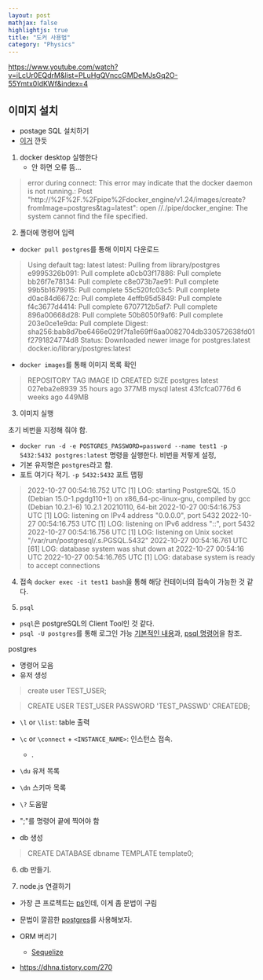 ```yaml
---
layout: post
mathjax: false
highlightjs: true
title: "도커 사용법"
category: "Physics"
---
```


https://www.youtube.com/watch?v=iLcUr0EQdrM&list=PLuHgQVnccGMDeMJsGq2O-55Ymtx0IdKWf&index=4


## 이미지 설치
- postage SQL 설치하기
- [이거](https://hub.docker.com/_/postgres) 깐듯
1. docker desktop 실행한다
     - 안 하면 오류 뜸...
> error during connect: This error may indicate that the docker daemon is not running.: Post "http://%2F%2F.%2Fpipe%2Fdocker_engine/v1.24/images/create?fromImage=postgres&tag=latest": open //./pipe/docker_engine: The system cannot find the file specified.

2. 폴더에 명령어 입력
- `docker pull postgres`를 통해 이미지 다운로드
> Using default tag: latest
> latest: Pulling from library/postgres
> e9995326b091: Pull complete
> a0cb03f17886: Pull complete
> bb26f7e78134: Pull complete
> c8e073b7ae91: Pull complete
> 99b5b1679915: Pull complete
> 55c520fc03c5: Pull complete
> d0ac84d6672c: Pull complete
> 4effb95d5849: Pull complete
> f4c3677d4414: Pull complete
> 6707712b5af7: Pull complete
> 896a00668d28: Pull complete
> 50b8050f9af6: Pull complete
> 203e0ce1e9da: Pull complete
> Digest: sha256:bab8d7be6466e029f7fa1e69ff6aa0082704db330572638fd01f2791824774d8
> Status: Downloaded newer image for postgres:latest
> docker.io/library/postgres:latest

- `docker images`를 통해 이미지 목록 확인    
> REPOSITORY   TAG       IMAGE ID       CREATED        SIZE
> postgres     latest    027eba2e8939   35 hours ago   377MB
> mysql        latest    43fcfca0776d   6 weeks ago    449MB

3. 이미지 실행

초기 비번을 지정해 줘야 함.

- `docker run -d -e POSTGRES_PASSWORD=password --name test1 -p 5432:5432 postgres:latest` 명령을 실행한다. 비번을 저렇게 설정,
- 기본 유저명은 `postgres`라고 함.
- 포트 여기다 적기. `-p 5432:5432` 포트 맵핑

> 2022-10-27 00:54:16.752 UTC [1] LOG:  starting PostgreSQL 15.0 (Debian 15.0-1.pgdg110+1) on x86_64-pc-linux-gnu, compiled by gcc (Debian 10.2.1-6) 10.2.1 20210110, 64-bit
> 2022-10-27 00:54:16.753 UTC [1] LOG:  listening on IPv4 address "0.0.0.0", port 5432
> 2022-10-27 00:54:16.753 UTC [1] LOG:  listening on IPv6 address "::", port 5432
> 2022-10-27 00:54:16.756 UTC [1] LOG:  listening on Unix socket "/var/run/postgresql/.s.PGSQL.5432"
> 2022-10-27 00:54:16.761 UTC [61] LOG:  database system was shut down at 2022-10-27 00:54:16 UTC
> 2022-10-27 00:54:16.765 UTC [1] LOG:  database system is ready to accept connections

4. 접속
`docker exec -it test1 bash`을 통해 해당 컨테이너의 접속이 가능한 것 같다.

5. `psql`
- `psql`은 postgreSQL의 Client Tool인 것 같다.
- `psql -U postgres`를 통해 로그인 가능
[기본적인 내용](https://mangkyu.tistory.com/71)과, [psql 명령어](https://king-minwook.tistory.com/85)을 참조.

postgres
- 명령어 모음
- 유저 생성
> create user TEST_USER;

> CREATE USER TEST_USER PASSWORD 'TEST_PASSWD' CREATEDB;

- `\l` or `\list`: table 출력
- `\c` or `\connect` + `<INSTANCE_NAME>`: 인스턴스 접속. 
     - .
- `\du` 유저 목록
- `\dn` 스키마 목록
- `\?` 도움말
- ";"를 명령어 끝에 찍어야 함

- db 생성
> CREATE DATABASE dbname TEMPLATE template0;

6. db 만들기.

7. node.js 연결하기
- 가장 큰 프로젝트는 [ps]()인데, 이게 좀 문법이 구림
- 문법이 깔끔한 [postgres](https://github.com/porsager/postgres)를 사용해보자.
- ORM 버리기
     - [Sequelize](https://www.npmjs.com/package/sequelize)



- https://dhna.tistory.com/270